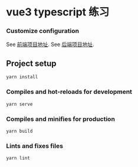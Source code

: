 # vue3 typescript 练习

### Customize configuration
See [前端项目地址](https://github.com/opasvc/v3).
See [后端项目地址](https://github.com/opasvc/b00t3).


## Project setup
```
yarn install
```

### Compiles and hot-reloads for development
```
yarn serve
```

### Compiles and minifies for production
```
yarn build
```

### Lints and fixes files
```
yarn lint
```

